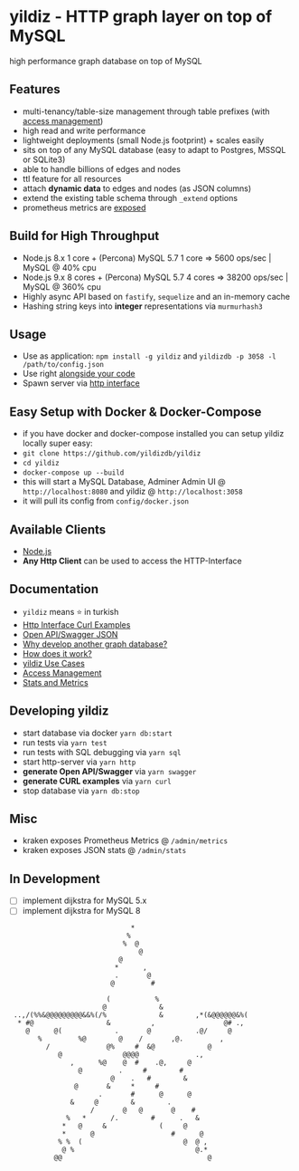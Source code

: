 # yildiz - HTTP graph layer on top of MySQL

high performance graph database on top of MySQL

## Features

* multi-tenancy/table-size management through table prefixes (with [access management](docs/access.md))
* high read and write performance
* lightweight deployments (small Node.js footprint) + scales easily
* sits on top of any MySQL database (easy to adapt to Postgres, MSSQL or SQLite3)
* able to handle billions of edges and nodes
* ttl feature for all resources
* attach **dynamic data** to edges and nodes (as JSON columns)
* extend the existing table schema through `_extend` options
* prometheus metrics are [exposed](docs/metrics.md)

## Build for High Throughput

* Node.js 8.x 1 core + (Percona) MySQL 5.7 1 core => 5600 ops/sec | MySQL @ 40% cpu
* Node.js 9.x 8 cores + (Percona) MySQL 5.7 4 cores => 38200 ops/sec | MySQL @ 360% cpu
* Highly async API based on `fastify`, `sequelize` and an in-memory cache
* Hashing string keys into **integer** representations via `murmurhash3`

## Usage

* Use as application: `npm install -g yildiz` and `yildizdb -p 3058 -l /path/to/config.json`
* Use right [alongside your code](example/yildiz-sample.js)
* Spawn server via [http interface](example/yildiz-http.js)

## Easy Setup with Docker & Docker-Compose

* if you have docker and docker-compose installed you can setup yildiz locally super easy:
* `git clone https://github.com/yildizdb/yildiz`
* `cd yildiz`
* `docker-compose up --build`
* this will start a MySQL Database, Adminer Admin UI @ `http://localhost:8080` and yildiz @ `http://localhost:3058`
* it will pull its config from `config/docker.json`

## Available Clients

* [Node.js](https://github.com/yildizdb/yildiz-js)
* **Any Http Client** can be used to access the HTTP-Interface

## Documentation

* `yildiz` means :star: in turkish
* [Http Interface Curl Examples](docs/curl.md)
* [Open API/Swagger JSON](docs/swagger.json)
* [Why develop another graph database?](docs/why.md)
* [How does it work?](docs/how.md)
* [yildiz Use Cases](docs/use-case.md)
* [Access Management](docs/access.md)
* [Stats and Metrics](docs/metrics.md)

## Developing yildiz

* start database via docker `yarn db:start`
* run tests via `yarn test`
* run tests with SQL debugging via `yarn sql`
* start http-server via `yarn http`
* **generate Open API/Swagger** via `yarn swagger`
* **generate CURL examples** via `yarn curl`
* stop database via `yarn db:stop`

## Misc

* kraken exposes Prometheus Metrics @ `/admin/metrics`
* kraken exposes JSON stats @ `/admin/stats`

## In Development

* [ ] implement dijkstra for MySQL 5.x
* [ ] implement dijkstra for MySQL 8

```
                              *                            
                             %                             
                            %  @                           
                                @                          
                           @                               
                          *      ,                         
                          .       @                        
                         @         #                       
                                                           
                        (           %                      
                       @             &                     
 ..,/(%%&@@@@@@@@@&&%(/%             &        ,*(&@@@@@@&%(
  * #@                  &          ,                 @# ., 
    @      @(             .       @           .@/     @    
       %         %@        @    /       ,@.         ,      
         /              @%     #  &@             @         
            @               @@@@              .,           
               ,      %@    @  #    .@,     @              
                 @         .     #        #                
                         @    .   #        &               
                @       &     *     #                      
                      .       #      @      @              
               &     @        &        .                   
                    /       @   @       @    #             
              %   *      /.        #      .   &            
             *   @     &             (     @               
             *      @                   #      @           
            % %  (                         @  @ ,          
             @ %                              @.*          
           @@                                    @         
```
